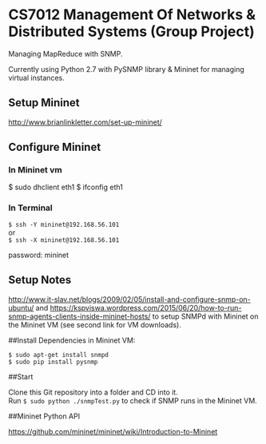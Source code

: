# CS7012 Management Of Networks & Distributed Systems (Group Project)

Managing MapReduce with SNMP.

Currently using Python 2.7 with PySNMP library & Mininet for managing virtual instances.

## Setup Mininet
http://www.brianlinkletter.com/set-up-mininet/

## Configure Mininet
### In  Mininet vm
$ sudo dhclient eth1
$ ifconfig eth1

### In Terminal
`$ ssh -Y mininet@192.168.56.101` <br>
or <br> 
`$ ssh -X mininet@192.168.56.101`

password: mininet

## Setup Notes

http://www.it-slav.net/blogs/2009/02/05/install-and-configure-snmp-on-ubuntu/ and https://kspviswa.wordpress.com/2015/06/20/how-to-run-snmp-agents-clients-inside-mininet-hosts/ to setup SNMPd with Mininet on the Mininet VM (see second link for VM downloads).

##Install Dependencies in Mininet VM:

`$ sudo apt-get install snmpd` <br>
`$ sudo pip install pysnmp` <br>


##Start

Clone this Git repository into a folder and CD into it. <br> 
Run `$ sudo python ./snmpTest.py` to check if SNMP runs in the Mininet VM.

##Mininet Python API

https://github.com/mininet/mininet/wiki/Introduction-to-Mininet
